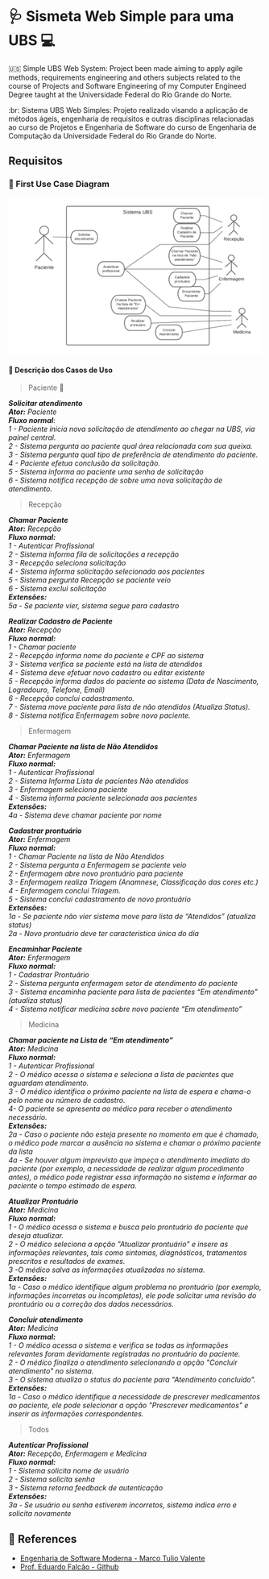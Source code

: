 # :stethoscope: Sismeta Web Simple para uma UBS :computer:



:us: Simple UBS Web System: Project been made aiming to apply agile methods, requirements engineering and others subjects related to the course of Projects and Software Engineering of my Computer Engineed Degree taught at the Universidade Federal do Rio Grande do Norte.

:br: Sistema UBS Web Simples: Projeto realizado visando a aplicação de métodos ágeis, engenharia de requisitos e outras disciplinas relacionadas ao curso de Projetos e Engenharia de Software do curso de Engenharia de Computação da Universidade Federal do Rio Grande do Norte.


## Requisitos

### :dart: First Use Case Diagram

<center><img width="800" src="Img/first_use_case_diagram.png"></center>

#### :pencil: Descrição dos Casos de Uso
> Paciente :raising_hand:

***Solicitar atendimento*** <br>
***Ator:*** *Paciente* <br>
***Fluxo normal***: <br>
*1 - Paciente inicia nova solicitação de atendimento ao chegar na UBS, via painel central.* <br>
*2 - Sistema pergunta ao paciente qual área relacionada com sua queixa.* <br>
*3 - Sistema pergunta qual tipo de preferência de atendimento do paciente.* <br>
*4 - Paciente efetua conclusão da solicitação.* <br>
*5 - Sistema informa ao paciente uma senha de solicitação* <br>
*6 - Sistema notifica recepção de sobre uma nova solicitação de atendimento.* <br>

> Recepção

***Chamar Paciente*** <br>
***Ator:*** *Recepção* <br>
***Fluxo normal:*** <br>
*1 - Autenticar Profissional* <br>
*2 - Sistema informa fila de solicitações a recepção*<br>
*3 - Recepção seleciona solicitação*<br>
*4 - Sistema informa solicitação selecionada aos pacientes*<br>
*5 - Sistema pergunta Recepção se paciente veio*<br>
*6 - Sistema exclui solicitação*<br>
***Extensões:***<br>
*5a - Se paciente vier, sistema segue para cadastro*<br>


***Realizar Cadastro de Paciente**<br>
**Ator:** Recepção<br>
**Fluxo normal:**<br>
1 - Chamar paciente<br>
2 - Recepção informa nome do paciente e CPF ao sistema<br>
3 - Sistema verifica se paciente está na lista de atendidos<br>
4 - Sistema deve efetuar novo cadastro ou editar existente<br>
5 - Recepção informa dados do paciente ao sistema (Data de Nascimento, Logradouro, Telefone, Email)<br>
6 - Recepção conclui cadastramento.<br>
7 - Sistema move paciente para lista de não atendidos (Atualiza Status).<br>
8 - Sistema notifica Enfermagem sobre novo paciente.*<br>

> Enfermagem

***Chamar Paciente na lista de Não Atendidos**<br>
**Ator:** Enfermagem<br>
**Fluxo normal:**<br>
1 - Autenticar Profissional<br>
2 - Sistema Informa Lista de pacientes Não atendidos<br>
3 - Enfermagem seleciona paciente<br>
4 - Sistema informa paciente selecionada aos pacientes<br>
**Extensões:**<br>
4a - Sistema deve chamar paciente por nome*<br>


***Cadastrar prontuário**<br>
**Ator:** Enfermagem<br>
**Fluxo normal:**<br>
1 - Chamar Paciente na lista de Não Atendidos<br>
2 - Sistema pergunta a Enfermagem se paciente veio<br>
2 - Enfermagem abre novo prontuário para paciente<br>
3 - Enfermagem realiza Triagem (Anamnese, Classificação das cores etc.)<br>
4 - Enfermagem conclui Triagem.<br>
5 - Sistema conclui cadastramento de novo prontuário<br>
**Extensões:**<br>
1a - Se paciente não vier sistema move para lista de “Atendidos” (atualiza status)<br>
2a - Novo prontuário deve ter característica única do dia*<br>

***Encaminhar Paciente**<br>
**Ator:** Enfermagem<br>
**Fluxo normal:**<br>
1 - Cadastrar Prontuário<br>
2 - Sistema pergunta enfermagem setor de atendimento do paciente<br>
3 - Sistema encaminha paciente para lista de pacientes “Em atendimento” (atualiza status)<br>
4 - Sistema notificar medicina sobre novo paciente “Em atendimento”*<br>

> Medicina 

***Chamar paciente na Lista de “Em atendimento”**<br>
**Ator:** Medicina<br>
**Fluxo normal:**<br>
1 - Autenticar Profissional<br>
2 - O médico acessa o sistema e seleciona a lista de pacientes que aguardam atendimento.<br>
3 - O médico identifica o próximo paciente na lista de espera e chama-o pelo nome ou número de cadastro.<br>
4- O paciente se apresenta ao médico para receber o atendimento necessário.<br>
**Extensões:**<br>
2a - Caso o paciente não esteja presente no momento em que é chamado, o médico pode marcar a ausência no sistema e chamar o próximo paciente da lista<br>
4a - Se houver algum imprevisto que impeça o atendimento imediato do paciente (por exemplo, a necessidade de realizar algum procedimento antes), o médico pode registrar essa informação no sistema e informar ao paciente o tempo estimado de espera.*

***Atualizar Prontuário**<br>
**Ator:** Medicina<br>
**Fluxo normal:**<br>
1 - O médico acessa o sistema e busca pelo prontuário do paciente que deseja atualizar.<br>
2 - O médico seleciona a opção "Atualizar prontuário" e insere as informações relevantes, tais como sintomas, diagnósticos, tratamentos prescritos e resultados de exames.<br>
3 -O médico salva as informações atualizadas no sistema.<br>
***Extensões:***<br>
1a - Caso o médico identifique algum problema no prontuário (por exemplo, informações incorretas ou incompletas), ele pode solicitar uma revisão do prontuário ou a correção dos dados necessários.*

****Concluir atendimento***<br>
**Ator:** Medicina<br>
**Fluxo normal:**<br>
1 - O médico acessa o sistema e verifica se todas as informações relevantes foram devidamente registradas no prontuário do paciente.<br>
2 - O médico finaliza o atendimento selecionando a opção "Concluir atendimento" no sistema.<br>
3 - O sistema atualiza o status do paciente para "Atendimento concluído".<br>
**Extensões:**<br>
1a - Caso o médico identifique a necessidade de prescrever medicamentos ao paciente, ele pode selecionar a opção "Prescrever medicamentos" e inserir as informações correspondentes.*

> Todos

***Autenticar Profissional**<br>
**Ator:** Recepção, Enfermagem e Medicina<br>
**Fluxo normal:**<br>
1 - Sistema solicita nome de usuário<br>
2 - Sistema solicita senha<br>
3 - Sistema retorna feedback de autenticação<br>
**Extensões:**<br>
3a - Se usuário ou senha estiverem incorretos, sistema indica erro e solicita novamente*



## :bookmark_tabs: References

- [Engenharia de Software Moderna - Marco Tulio Valente](https://engsoftmoderna.info/)
- [Prof. Eduardo Falcão - Github](https://github.com/eduardolfalcao)



